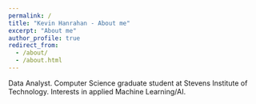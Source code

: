 ```yaml
---
permalink: /
title: "Kevin Hanrahan - About me"
excerpt: "About me"
author_profile: true
redirect_from: 
  - /about/
  - /about.html
---
```


Data Analyst. Computer Science graduate student at Stevens Institute of Technology. Interests in applied Machine Learning/AI.
